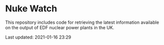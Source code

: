 # Nuke Watch

This repository includes code for retrieving the latest information available on the output of EDF nuclear power plants in the UK.

Last updated: 2021-01-16 23:29
